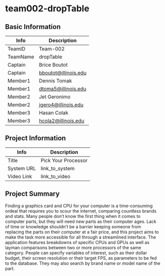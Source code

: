 # team002-dropTable

## Basic Information

|   Info      |        Description     |
| ----------- | ---------------------- |
| TeamID      |        Team-002        |
| TeamName    |        dropTable       |
| Captain     |       Brice Boutot     |
| Captain     |  bboutot@illinois.edu  |
| Member1     |       Dennis Tomak     |
| Member1     |   dtoma5@illinois.edu  |
| Member2     |       Jet Geronimo     |
| Member2     |   jgero4@illinois.edu  |
| Member3     |       Hasan Colak      |
| Member3     |   hcola2@illinois.edu  |

## Project Information

|   Info      |        Description     |
| ----------- | ---------------------- |
|  Title      |   Pick Your Processor  |
| System URL  |      link_to_system    |
| Video Link  |      link_to_video     |

## Project Summary

Finding a graphics card and CPU for your computer is a time-consuming ordeal that requires you to scour the internet, comparing countless brands and stats. Many people don’t know the first thing when it comes to computer parts, but they will need new parts as their computer ages. Lack of time or knowledge shouldn’t be a barrier keeping someone from replacing the parts on their computer at a fair price, and this project aims to make the task more accessible for all through a streamlined interface. The application features breakdowns of specific CPUs and GPUs as well as layman comparisons between two or more processors of the same category. People can specify variables of interest, such as their dollar budget, their screen resolution or their target FPS, as parameters to be fed to the database. They may also search by brand name or model name of the part.

